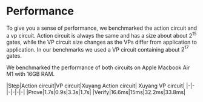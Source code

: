 # Performance
To give you a sense of performance, we benchmarked the action circuit and a vp circuit. 
Action circuit is always the same and has a size about about $2^{15}$ gates, while the VP circuit size changes as the VPs differ from application to application. 
In our benchmarks we used a VP circuit containing about $2^{17}$ gates.

We benchmarked the performance of both circuits on Apple Macbook Air M1 with 16GB RAM.

|Step|Action circuit|VP circuit|Xuyang Action circuit| Xuyang VP circuit|
|-|-|-|-|-|-|
|Prove|1.7s|0.9s|3.3s|1.7s|
|Verify|16.6ms|15ms|32.2ms|33.8ms|